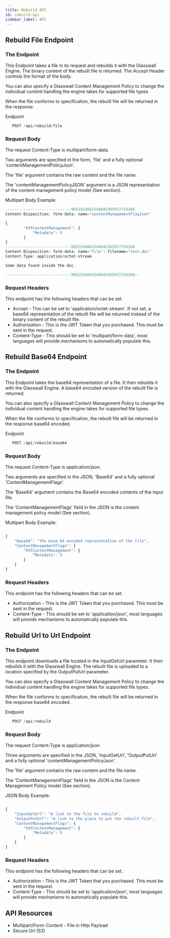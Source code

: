```yaml
---
title: Rebuild API
id: rebuild-api
sidebar_label: API
---
```


## Rebuild File Endpoint

### The Endpoint

<div class="api-details">
    <div class="api-details-left api-details-column">
        <p>This Endpoint takes a file in its request and rebuilds it with the Glasswall Engine. The binary content of the rebuilt file is returned. The Accept Header controls the format of the body.</p>
        <p>You can also specify a Glasswall Content Management Policy to change the individual content handling the engine takes for supported file types. </p>
        <p>When the file conforms to specification, the rebuilt file will be returned in the response.</p>
    </div>
    <div class="api-details-right  api-details-column">
        <div class="api-details-example">
            <div class="api-details-example-top">
            Endpoint
            </div>

```javascript
   POST /api/rebuild/file
```

</div>
    </div>
</div>

### Request Body

<div class="api-details">
    <div class="api-details-left api-details-column">
        <p>The request Content-Type is multipart/form-data.</p>
        <p>Two arguments are specified in the form, 'file' and a fully optional 'contentManagementPolicyJson'. </p>
        <p>The 'file' argument contains the raw content and the file name.</p>
        <p>The 'contentManagementPolicyJSON' argument is a JSON representation of the content management policy model (See section).</p>
    </div>
    <div class="api-details-right  api-details-column">
        <div class="api-details-example">
            <div class="api-details-example-top">
            Multipart Body Example:
            </div>
            

```javascript
-----------------------------9051914041544843365972754266
Content-Disposition: form-data; name="contentManagementFlagJson"

{
		"PdfContentManagement": {
			"Metadata": 0
		}
}
-----------------------------9051914041544843365972754266
Content-Disposition: form-data; name="file"; filename="test.doc"
Content-Type: application/octet-stream

Some data found inside the doc.

-----------------------------9051914041544843365972754266--
```

</div>
</div>
</div>

### Request Headers

<div class="api-details">
        <p>This endpoint has the following headers that can be set. </p>
        <ul>
            <li>Accept - This can be set to 'application/octet-stream'. If not set, a base64 representation of the rebuilt file will be returned instead of the binary content of the rebuilt file.</li>
            <li>Authorization - This is the JWT Token that you purchased. This must be sent in the request.</li>
            <li>Content-Type - This should be set to 'multipart/form-data', most languages will provide mechanisms to automatically populate this.</li>
        </ul>
</div>

## Rebuild Base64 Endpoint

### The Endpoint

<div class="api-details">
    <div class="api-details-left api-details-column">
        <p>This Endpoint takes the base64 representation of a file. It then rebuilds it with the Glasswall Engine. A base64 encoded version of the rebuilt file is returned. </p>
        <p>You can also specify a Glasswall Content Management Policy to change the individual content handling the engine takes for supported file types. </p>
        <p>When the file conforms to specification, the rebuilt file will be returned in the response base64 encoded.</p>
    </div>
    <div class="api-details-right  api-details-column">
        <div class="api-details-example">
            <div class="api-details-example-top">
            Endpoint
            </div>

```javascript
   POST /api/rebuild/base64
```

</div>
    </div>
</div>

### Request Body

<div class="api-details">
    <div class="api-details-left api-details-column">
        <p>The request Content-Type is application/json.</p>
        <p>Two arguments are specified in the JSON, 'Base64' and a fully optional 'ContentManagementFlags'. </p>
        <p>The 'Base64' argument contains the Base64 encoded contents of the input file.</p>
        <p>The 'ContentManagementFlags' field in the JSON is the content management policy model (See section).</p>
    </div>
    <div class="api-details-right  api-details-column">
        <div class="api-details-example">
            <div class="api-details-example-top">
            Multipart Body Example:
            </div>
            

```javascript

{
    "Base64": "The base 64 encoded representation of the file",
    "ContentManagementFlags": {
		"PdfContentManagement": {
            "Metadata": 0
        }
    }
}

```

</div>
</div>
</div>

### Request Headers

<div class="api-details">
        <p>This endpoint has the following headers that can be set. </p>
        <ul>
            <li>Authorization - This is the JWT Token that you purchased. This must be sent in the request.</li>
            <li>Content-Type - This should be set to 'application/json', most languages will provide mechanisms to automatically populate this.</li>
        </ul>
</div>

## Rebuild Url to Url Endpoint

### The Endpoint

<div class="api-details">
    <div class="api-details-left api-details-column">
        <p>This endpoint downloads a file located in the InputGetUrl parameter. It then rebuilds it with the Glasswall Engine. The rebuilt file is uploaded to a location specified by the OutputPutUrl parameter. </p>
        <p>You can also specify a Glasswall Content Management Policy to change the individual content handling the engine takes for supported file types. </p>
        <p>When the file conforms to specification, the rebuilt file will be returned in the response base64 encoded.</p>
    </div>
    <div class="api-details-right  api-details-column">
        <div class="api-details-example">
            <div class="api-details-example-top">
            Endpoint
            </div>

```javascript
   POST /api/rebuild
```

</div>
</div>
</div>


### Request Body

<div class="api-details">
    <div class="api-details-left api-details-column">
        <p>The request Content-Type is application/json </p>
        <p>Three arguments are specified in the JSON, 'InputGetUrl', 'OutputPutUrl' and a fully optional 'contentManagementPolicyJson'. </p>
        <p>The 'file' argument contains the raw content and the file name.</p>
        <p>The 'ContentManagementFlags' field in the JSON is the Content Management Policy model (See section).</p>
    </div>
    <div class="api-details-right  api-details-column">
        <div class="api-details-example">
            <div class="api-details-example-top">
            JSON Body Example:
            </div>
            

```javascript

{
    "InputGetUrl": "A link to the file to rebuild",
    "OutputPutUrl": "A link to the place to put the rebuilt file",
    "ContentManagementFlags": {
		"PdfContentManagement": {
            "Metadata": 0
        }
    }
}

```

</div>
</div>
</div>


### Request Headers

<div class="api-details">
        <p>This endpoint has the following headers that can be set. </p>
        <ul>
            <li>Authorization - This is the JWT Token that you purchased. This must be sent in the request.</li>
            <li>Content-Type - This should be set to 'application/json', most languages will provide mechanisms to automatically populate this.</li>
        </ul>
</div>

## API Resources

- Multipart/Form-Content - File in Http Payload
- Secure Url (S3)
